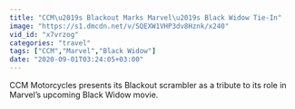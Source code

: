 ```yaml
---
title: "CCM\u2019s Blackout Marks Marvel\u2019s Black Widow Tie-In"
image: "https://s1.dmcdn.net/v/SQEXW1VHP3dv8Hznk/x240"
vid_id: "x7vrzog"
categories: "travel"
tags: ["CCM","Marvel","Black Widow"]
date: "2020-09-01T03:24:05+03:00"
---
```

CCM Motorcycles presents its Blackout scrambler as a tribute to its role in Marvel’s upcoming Black Widow movie.
